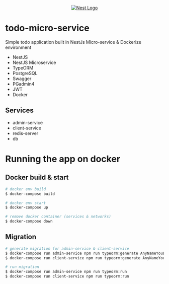 <p align="center">
  <a href="#" target="_blank"> <img src="https://blog.logrocket.com/wp-content/uploads/2020/02/scalable-websockets-nestjs-redis.jpeg" alt="Nest Logo" /></a>
</p>

# todo-micro-service
Simple todo application built in NestJs Micro-service & Dockerize environment
* NestJS
* NestJS Microservice
* TypeORM
* PostgreSQL
* Swagger
* PGadmin4
* JWT
* Docker

## Services
* admin-service
* client-service
* redis-server
* db

# Running the app on docker
## Docker build & start
```bash
# docker env build
$ docker-compose build

# docker env start
$ docker-compose up

# remove docker container (services & networks)
$ docker-compose down
```
## Migration

```bash
# generate migration for admin-service & client-service
$ docker-compose run admin-service npm run typeorm:generate AnyNameYouLike
$ docker-compose run client-service npm run typeorm:generate AnyNameYouLike

# run migration
$ docker-compose run admin-service npm run typeorm:run
$ docker-compose run client-service npm run typeorm:run
```
